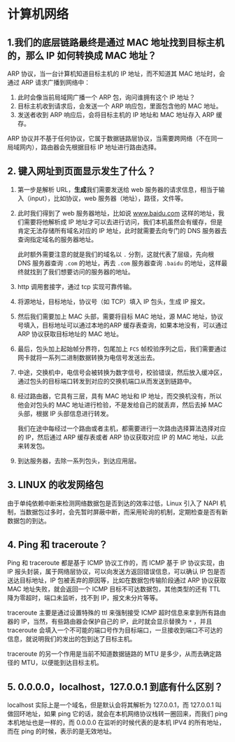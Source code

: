 # 计算机网络

## 1.我们的底层链路最终是通过 MAC 地址找到目标主机的，那么 IP 如何转换成 MAC 地址？

ARP 协议，当一台计算机知道目标主机的 IP 地址，而不知道其 MAC 地址时，会通过 ARP 请求广播到网络中：

1. 此时会像当前局域网广播一个 ARP 包，询问谁拥有这个 IP 地址？
2. 目标主机收到请求后，会发送一个 ARP 响应包，里面包含他的 MAC 地址。
3. 发送者收到 ARP 响应后，会将目标主机的 IP 地址和 MAC 地址存入 ARP 缓存。

ARP 协议并不基于任何协议，它属于数据链路层协议，当需要跨网络（不在同一局域网内），路由器会先根据目标 IP 地址进行路由选择。

## 2. 键入网址到页面显示发生了什么？

1. 第一步是解析 URL，**生成**我们需要发送给 web 服务器的请求信息，相当于输入（input），比如协议，web 服务器（地址），路径，文件等。

2. 此时我们得到了 web 服务器地址，比如说 www.baidu.com 这样的地址，我们需要将他解析成 IP 地址才可以去进行访问，我们本机虽然会有缓存，但是肯定无法存储所有域名对应的 IP 地址，此时就需要去向专门的 DNS 服务器去查询指定域名的服务器地址。

   此时额外需要注意的就是我们的域名以 `.` 分割，这就代表了层级，先向根 DNS 服务器查询 `.com` 的地址，再去 `.com` 服务器查询 `.baidu` 的地址，这样最终就找到了我们想要访问的服务器的地址。

3. http 调用套接字，通过 tcp 实现可靠传输。

4. 将源地址，目标地址，协议号（如 TCP）填入 IP 包头，生成 IP 报文。

5. 然后我们需要加上 MAC 头部，需要将目标 MAC 地址，源 MAC 地址，协议号填入，目标地址可以通过本地的ARP 缓存表查询，如果本地没有，可以通过 ARP 协议获取目标地址的 MAC 地址。

6. 最后，包头加上起始帧分界符，包尾加上 `FCS` 帧校验序列之后，我们需要通过网卡就将一系列二进制数据转换为电信号发送出去。

7. 中途，交换机中，电信号会被转换为数字信号，校验错误，然后放入缓冲区，通过包头的目标端口转发到对应的交换机端口从而发送到链路中。

8. 经过路由器，它具有三层，具有 MAC 地址和 IP 地址，而交换机没有，所以他会对包头的 MAC 地址进行检验，不是发给自己的就丢弃，然后去掉 MAC 头部，根据 IP 头部信息进行转发。

   我们在途中每经过一个路由或者主机，都需要进行一次路由选择算法选择对应的 IP，然后通过 ARP 缓存表或者 ARP 协议获取对应 IP 的 MAC 地址，以此来转发包。

9. 到达服务器，去除一系列包头，到达应用层。

## 3. LINUX 的收发网络包

由于单纯依赖中断来检测网络数据包是否到达的效率过低，Linux 引入了 NAPI 机制，当数据包过多时，会先暂时屏蔽中断，而采用轮询的机制，定期检查是否有新数据包的到达。

## 4. Ping 和 traceroute？

Ping 和 traceroute 都是基于 ICMP 协议工作的，而 ICMP 基于 IP 协议实现，由 IP 报头封装，属于网络层协议，可以向发送方返回错误信息，可以确认 IP 包是否送达目标地址，IP 包被丢弃的原因等，比如在数据包传输阶段通过 ARP 协议获取 MAC 地址失败，就会返回一个 ICMP 目标不可达数据包，其他类型的还有 TTL 降为零超时，端口未监听，找不到 IP，报文未分片等等。

traceroute 主要是通过设置特殊的 ttl 来强制接受 ICMP 超时信息来拿到所有路由器的 IP，当然，有些路由器会保护自己的 IP，此时就会显示替换为 `*` ，并且 traceroute 会填入一个不可能的端口号作为目标端口，一旦接收到端口不可达的信息，就说明我们的发出的包到达了目标主机。

traceroute 的另一个作用是当前不知道数据链路的 MTU 是多少，从而去确定路径的 MTU，以便能到达目标主机。

## 5. 0.0.0.0，localhost，127.0.0.1 到底有什么区别？

localhost 实际上是一个域名，但是默认会将其解析为 127.0.0.1，而 127.0.0.1 叫做回环地址，如果 ping 它的话，就会在本机网络协议栈转一圈回来，而我们 ping 本机地址也是一样的，而 0.0.0.0 在监听的时候代表的是本机 IPV4 的所有地址，而在 ping 的时候，表示的是无效地址。
